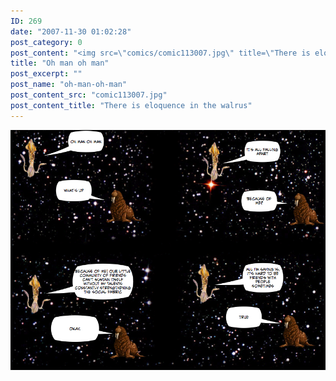 ```yaml
---
ID: 269
date: "2007-11-30 01:02:28"
post_category: 0
post_content: "<img src=\"comics/comic113007.jpg\" title=\"There is eloquence in the walrus\" />"
title: "Oh man oh man"
post_excerpt: ""
post_name: "oh-man-oh-man"
post_content_src: "comic113007.jpg"
post_content_title: "There is eloquence in the walrus"
---
```



[![There is eloquence in the walrus](/comics-hi-res/comic113007.jpg)](/comics-hi-res/comic113007.jpg)
